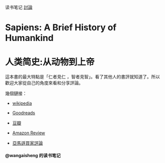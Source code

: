 读书笔记 [討論](https://github.com/steam-maker/steam-maker-forum/issues/43)
 
# Sapiens: A Brief History of Humankind

# 人类简史:从动物到上帝


這本書的最大特點是「仁者見仁 ，智者見智」。看了其他人的書評就知道了。所以歡迎大家從自己的角度來看和分享評論。

幾個鏈接：

- [wikipedia](https://en.m.wikipedia.org/wiki/Sapiens:_A_Brief_History_of_Humankind)

- [Goodreads](http://www.goodreads.com/book/show/23692271-sapiens)

- [豆瓣](https://book.douban.com/subject/25985021)

- [Amazon Review](https://www.amazon.com/gp/aw/reviews/B00ICN066A)

- [亞馬遜買家評論](https://www.amazon.cn/gp/aw/reviews/B00NSGUFCQ)

#### @wangaisheng 的读书笔记
